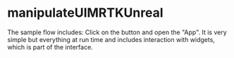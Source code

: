 # manipulateUIMRTKUnreal
The sample flow includes: Click on the button and open the "App". It is very simple but everything at run time and includes interaction with widgets, which is part of the interface.
